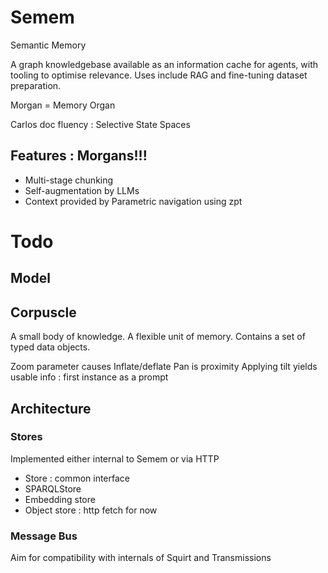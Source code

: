 # Semem

Semantic Memory

A graph knowledgebase available as an information cache for agents, with tooling to optimise relevance. Uses include RAG and fine-tuning dataset preparation.

Morgan = Memory Organ

Carlos doc fluency : Selective State Spaces

## Features : Morgans!!!

* Multi-stage chunking
* Self-augmentation by LLMs
* Context provided by Parametric navigation using zpt

# Todo


## Model

## Corpuscle

A small body of knowledge. A flexible unit of memory. 
Contains a set of typed data objects.

Zoom parameter causes Inflate/deflate
Pan is proximity 
Applying tilt yields usable info : first instance as a prompt

## Architecture

### Stores

Implemented either internal to Semem or via HTTP

* Store : common interface
* SPARQLStore
* Embedding store
* Object store : http fetch for now

### Message Bus

Aim for compatibility with internals of Squirt and Transmissions

